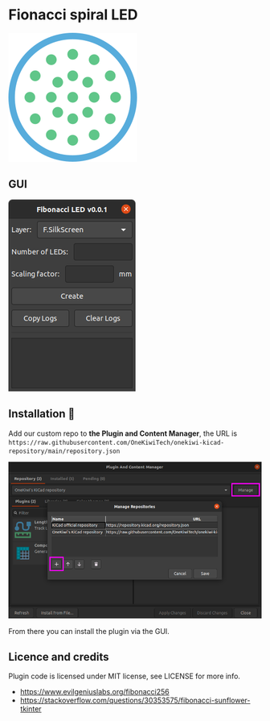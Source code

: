 # Fionacci spiral LED
![screenshot](icon/icon_256x256.png)

## GUI
![Normal](doc/fibonacci-led.png)

## Installation 💾

Add our custom repo to **the Plugin and Content Manager**, the URL is `https://raw.githubusercontent.com/OneKiwiTech/onekiwi-kicad-repository/main/repository.json`

![pcm](doc/pcm.png)

From there you can install the plugin via the GUI.

## Licence and credits
Plugin code is licensed under MIT license, see LICENSE for more info.
- https://www.evilgeniuslabs.org/fibonacci256
- https://stackoverflow.com/questions/30353575/fibonacci-sunflower-tkinter